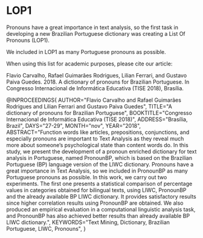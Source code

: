 # LOP1

Pronouns have a great importance in text analysis, so the first task in developing a new Brazilian Portuguese dictionary was creating a List Of Pronouns (LOP1).

We included in LOP1 as many Portuguese pronouns as possible.

When using this list for academic purposes, please cite our article:

Flavio Carvalho, Rafael Guimarães Rodrigues, Lilian Ferrari, and Gustavo Paiva Guedes. 2018. A dictionary of pronouns for Brazilian Portuguese. In Congresso Internacional de Informática Educativa (TISE 2018), Brasília.

@INPROCEEDINGS{
    AUTHOR="Flavio Carvalho and  Rafael Guimarães Rodrigues and Lilian Ferrari and Gustavo Paiva Guedes",
    TITLE="A dictionary of pronouns for Brazilian Portuguese",
    BOOKTITLE="Congresso Internacional de Informática Educativa (TISE 2018)",
    ADDRESS="Brasília, Brazil",
    DAYS="27-29",
    MONTH="nov",
    YEAR="2018",
    ABSTRACT="Function words like articles, prepositions, conjunctions, and especially pronouns are important to Text Analysis as they reveal much more about someone’s psychological state than content words do. In this study, we present the development of a pronoun enriched dictionary for text analysis in Portuguese, named PronounBP, which is based on the Brazilian Portuguese (BP) language version of the LIWC dictionary. Pronouns have a great importance in Text Analysis, so we included in PronounBP as many Portuguese pronouns as possible. In this work, we carry out two experiments. The first one presents a statistical comparison of percentage values in categories obtained for bilingual texts, using LIWC, PronounBP and the already available BP LIWC dictionary. It provides satisfactory results since higher correlation results using PronounBP are obtained. We also produced an empirical evaluation in a computational linguistic analysis task, and PronounBP has also achieved better results than already available BP LIWC dictionary.",
    KEYWORDS="Text Mining, Dictionary, Brazilian Portuguese, LIWC, Pronouns", 
} 

